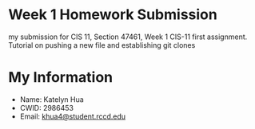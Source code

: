 # Week 1 Homework Submission
my submission for CIS 11, Section 47461, Week 1
CIS-11 first assignment. Tutorial on pushing a new file and establishing git clones
# My Information
* Name: Katelyn Hua
* CWID: 2986453
* Email: khua4@student.rccd.edu
